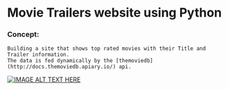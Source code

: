 # Movie Trailers website using Python



### Concept:

    Building a site that shows top rated movies with their Title and Trailer information.
    The data is fed dynamically by the [themoviedb](http://docs.themoviedb.apiary.io/) api.


[![IMAGE ALT TEXT HERE](http://img.youtube.com/vi/NN_O-DXyp50/0.jpg)](http://www.youtube.com/watch?v=NN_O-DXyp50)
